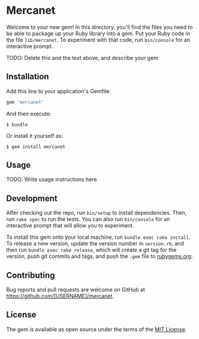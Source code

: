 # Mercanet

Welcome to your new gem! In this directory, you'll find the files you need to be able to package up your Ruby library into a gem. Put your Ruby code in the file `lib/mercanet`. To experiment with that code, run `bin/console` for an interactive prompt.

TODO: Delete this and the text above, and describe your gem

## Installation

Add this line to your application's Gemfile:

```ruby
gem 'mercanet'
```

And then execute:

    $ bundle

Or install it yourself as:

    $ gem install mercanet

## Usage

TODO: Write usage instructions here

## Development

After checking out the repo, run `bin/setup` to install dependencies. Then, run `rake spec` to run the tests. You can also run `bin/console` for an interactive prompt that will allow you to experiment.

To install this gem onto your local machine, run `bundle exec rake install`. To release a new version, update the version number in `version.rb`, and then run `bundle exec rake release`, which will create a git tag for the version, push git commits and tags, and push the `.gem` file to [rubygems.org](https://rubygems.org).

## Contributing

Bug reports and pull requests are welcome on GitHub at https://github.com/[USERNAME]/mercanet.

## License

The gem is available as open source under the terms of the [MIT License](https://opensource.org/licenses/MIT).
